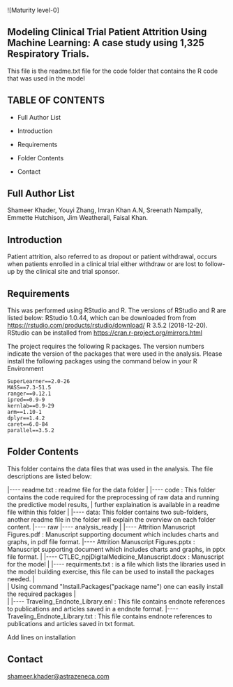 ![Maturity level-0]

Modeling Clinical Trial Patient Attrition Using Machine Learning: A case study using 1,325 Respiratory Trials.
---------------------------------------------------------------------------------------------------------------
This file is the readme.txt file for the code folder that contains the R code that was used in the model


TABLE OF CONTENTS
-----------------

* Full Author List

* Introduction

* Requirements

* Folder Contents

* Contact

Full Author List
----------------
Shameer Khader, Youyi Zhang, Imran Khan A.N, 
Sreenath Nampally, Emmette Hutchison, Jim Weatherall, Faisal Khan.


Introduction
------------
Patient attrition, also referred to as dropout or patient withdrawal, occurs when patients enrolled 
in a clinical trial either withdraw or are lost to follow-up by the clinical site and trial sponsor.


Requirements
------------
This was performed using RStudio and R. The versions of RStudio and R are listed below:
RStudio 1.0.44, which can be downloaded from from https://rstudio.com/products/rstudio/download/ 
R 3.5.2 (2018-12-20). RStudio can be installed from https://cran.r-project.org/mirrors.html

The project requires the following R packages. The version numbers indicate the version of the packages 
that were used in the analysis. Please install the following packages using the command below in your R
Environment

	SuperLearner==2.0-26
	MASS==7.3-51.5
	ranger==0.12.1
	ipred==0.9-9
	kernlab==0.9-29
	arm==1.10-1
	dplyr==1.4.2
	caret==6.0-84
	parallel==3.5.2

Folder Contents
----------------
This folder contains the data files that was used in the analysis. The file descriptions are listed below:

|---- readme.txt :  readme file for the data folder
|
|---- code : This folder contains the code required for the preprocessing of raw data and running the predictive model results,
|			 further explaination is available in a readme file within this folder
|
|---- data:  This folder contains two sub-folders, another readme file in the folder will explain the overview on each folder content.
		|---- raw
		|---- analysis_ready
|
|---- Attrition Manuscript Figures.pdf : Manuscript supporting document which includes charts and graphs, in pdf file format.
|---- Attrition Manuscript Figures.pptx : Manuscript supporting document which includes charts and graphs, in pptx file format.
|
|---- CTLEC_npjDigitalMedicine_Manuscript.docx : Manuscript for the model
|
|---- requirments.txt : is a file which lists the libraries used in the model building exercise, this file can be used to install the packages needed.
|		
|		Using command "Install.Packages("package name") one can easily install the required packages
|		
|
|---- Traveling_Endnote_Library.enl : This file contains endnote references to publications and articles saved in a endnote format.
|---- Traveling_Endnote_Library.txt : This file contains endnote references to publications and articles saved in txt format.

Add lines on installation

Contact
--------
shameer.khader@astrazeneca.com
